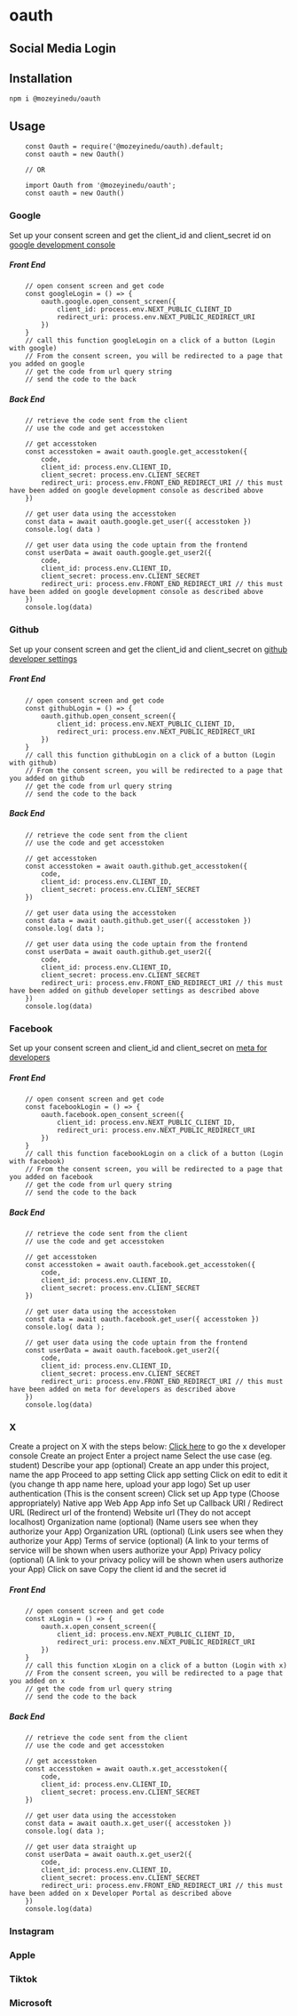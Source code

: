 # oauth

## Social Media Login

## Installation

`npm i @mozeyinedu/oauth`

## Usage

```
    const Oauth = require('@mozeyinedu/oauth).default;
    const oauth = new Oauth()

    // OR

    import Oauth from '@mozeyinedu/oauth';
    const oauth = new Oauth()
```

### Google

Set up your consent screen and get the client_id and client_secret id on [google development console](https://console.cloud.google.com/)

##### Front End

```
    // open consent screen and get code
    const googleLogin = () => {
        oauth.google.open_consent_screen({
            client_id: process.env.NEXT_PUBLIC_CLIENT_ID
            redirect_uri: process.env.NEXT_PUBLIC_REDIRECT_URI
        })
    }
    // call this function googleLogin on a click of a button (Login with google)
    // From the consent screen, you will be redirected to a page that you added on google
    // get the code from url query string
    // send the code to the back
```

##### Back End

```
    // retrieve the code sent from the client
    // use the code and get accesstoken

    // get accesstoken
    const accesstoken = await oauth.google.get_accesstoken({
        code,
        client_id: process.env.CLIENT_ID,
        client_secret: process.env.CLIENT_SECRET
        redirect_uri: process.env.FRONT_END_REDIRECT_URI // this must have been added on google development console as described above
    })

    // get user data using the accesstoken
    const data = await oauth.google.get_user({ accesstoken })
    console.log( data )

    // get user data using the code uptain from the frontend
    const userData = await oauth.google.get_user2({
        code,
        client_id: process.env.CLIENT_ID,
        client_secret: process.env.CLIENT_SECRET
        redirect_uri: process.env.FRONT_END_REDIRECT_URI // this must have been added on google development console as described above
    })
    console.log(data)
```

### Github

Set up your consent screen and get the client_id and client_secret on [github developer settings](https://github.com/settings/developers)

##### Front End

```
    // open consent screen and get code
    const githubLogin = () => {
        oauth.github.open_consent_screen({
            client_id: process.env.NEXT_PUBLIC_CLIENT_ID,
            redirect_uri: process.env.NEXT_PUBLIC_REDIRECT_URI
        })
    }
    // call this function githubLogin on a click of a button (Login with github)
    // From the consent screen, you will be redirected to a page that you added on github
    // get the code from url query string
    // send the code to the back
```

##### Back End

```
    // retrieve the code sent from the client
    // use the code and get accesstoken

    // get accesstoken
    const accesstoken = await oauth.github.get_accesstoken({
        code,
        client_id: process.env.CLIENT_ID,
        client_secret: process.env.CLIENT_SECRET
    })

    // get user data using the accesstoken
    const data = await oauth.github.get_user({ accesstoken })
    console.log( data );

    // get user data using the code uptain from the frontend
    const userData = await oauth.github.get_user2({
        code,
        client_id: process.env.CLIENT_ID,
        client_secret: process.env.CLIENT_SECRET
        redirect_uri: process.env.FRONT_END_REDIRECT_URI // this must have been added on github developer settings as described above
    })
    console.log(data)
```

### Facebook

Set up your consent screen and client_id and client_secret on [meta for developers](https://developers.facebook.com/apps/)

##### Front End

```
    // open consent screen and get code
    const facebookLogin = () => {
        oauth.facebook.open_consent_screen({
            client_id: process.env.NEXT_PUBLIC_CLIENT_ID,
            redirect_uri: process.env.NEXT_PUBLIC_REDIRECT_URI
        })
    }
    // call this function facebookLogin on a click of a button (Login with facebook)
    // From the consent screen, you will be redirected to a page that you added on facebook
    // get the code from url query string
    // send the code to the back
```

##### Back End

```
    // retrieve the code sent from the client
    // use the code and get accesstoken

    // get accesstoken
    const accesstoken = await oauth.facebook.get_accesstoken({
        code,
        client_id: process.env.CLIENT_ID,
        client_secret: process.env.CLIENT_SECRET
    })

    // get user data using the accesstoken
    const data = await oauth.facebook.get_user({ accesstoken })
    console.log( data );

    // get user data using the code uptain from the frontend
    const userData = await oauth.facebook.get_user2({
        code,
        client_id: process.env.CLIENT_ID,
        client_secret: process.env.CLIENT_SECRET
        redirect_uri: process.env.FRONT_END_REDIRECT_URI // this must have been added on meta for developers as described above
    })
    console.log(data)
```

### X

Create a project on X with the steps below:
[Click here](https://developer.x.com/en/portal/dashboard) to go the x developer console
Create an project
Enter a project name
Select the use case (eg. student)
Describe your app (optional)
Create an app under this project, name the app
Proceed to app setting
Click app setting
Click on edit to edit it (you change th app name here, upload your app logo)
Set up user authentication (This is the consent screen)
Click set up
App type (Choose appropriately)
Native app
Web App
App info
Set up Callback URI / Redirect URL (Redirect url of the frontend)
Website url (They do not accept localhost)
Organization name (optional) (Name users see when they authorize your App)
Organization URL (optional) (Link users see when they authorize your App)
Terms of service (optional) (A link to your terms of service will be shown when users authorize your App)
Privacy policy (optional) (A link to your privacy policy will be shown when users authorize your App)
Click on save
Copy the client id and the secret id

##### Front End

```
    // open consent screen and get code
    const xLogin = () => {
        oauth.x.open_consent_screen({
            client_id: process.env.NEXT_PUBLIC_CLIENT_ID,
            redirect_uri: process.env.NEXT_PUBLIC_REDIRECT_URI
        })
    }
    // call this function xLogin on a click of a button (Login with x)
    // From the consent screen, you will be redirected to a page that you added on x
    // get the code from url query string
    // send the code to the back
```

##### Back End

```
    // retrieve the code sent from the client
    // use the code and get accesstoken

    // get accesstoken
    const accesstoken = await oauth.x.get_accesstoken({
        code,
        client_id: process.env.CLIENT_ID,
        client_secret: process.env.CLIENT_SECRET
    })

    // get user data using the accesstoken
    const data = await oauth.x.get_user({ accesstoken })
    console.log( data );

    // get user data straight up
    const userData = await oauth.x.get_user2({
        code,
        client_id: process.env.CLIENT_ID,
        client_secret: process.env.CLIENT_SECRET
        redirect_uri: process.env.FRONT_END_REDIRECT_URI // this must have been added on x Developer Portal as described above
    })
    console.log(data)
```

### Instagram

### Apple

### Tiktok

### Microsoft
